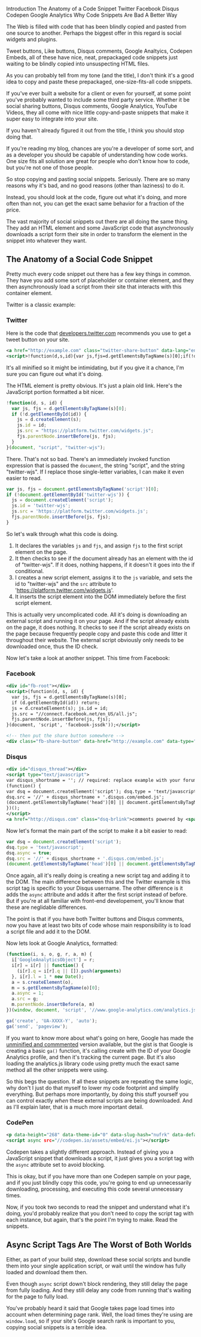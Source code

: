 <!--
{
  "layout": "article",
  "title": "Stop Copying Third-Party Code Snippets",
  "date": "2014-04-17T20:07:32-07:00",
  "draft": true,
  "tags": [
    "JavaScript",
    "HTML"
  ]
}
-->

Introduction
The Anatomy of a Code Snippet
  Twitter
  Facebook
  Disqus
  Codepen
  Google Analytics
Why Code Snippets Are Bad
A Better Way

The Web is filled with code that has been blindly copied and pasted from one source to another. Perhaps the biggest offer in this regard is social widgets and plugins.

Tweet buttons, Like buttons, Disqus comments, Google Analtyics, Codepen Embeds, all of these have nice, neat, prepackaged code snippets just waiting to be blindly copied into unsuspecting HTML files.

As you can probably tell from my tone (and the title), I don't think it's a good idea to copy and paste these prepackaged, one-size-fits-all code snippets.





If you've ever built a website for a client or even for yourself, at some point you've probably wanted to include some third party service. Whether it be social sharing buttons, Disqus comments, Google Analytics, YouTube Videos, they all come with nice little copy-and-paste snippets that make it super easy to integrate into your site.

If you haven't already figured it out from the title, I think you should stop doing that.

If you're reading my blog, chances are you're a developer of some sort, and as a developer you should be capable of understanding how code works. One size fits all solution are great for people who don't know how to code, but you're not one of those people.

So stop copying and pasting social snippets. Seriously. There are so many reasons why it's bad, and no good reasons (other than laziness) to do it.

Instead, you should look at the code, figure out what it's doing, and more often than not, you can get the exact same behavior for a fraction of the price.

The vast majority of social snippets out there are all doing the same thing. They add an HTML element and some JavaScript code that asynchronously downloads a script form their site in order to transform the element in the snippet into whatever they want.

## The Anatomy of a Social Code Snippet

Pretty much every code snippet out there has a few key things in common. They have you add some sort of placeholder or container element, and they then asynchronously load a script from their site that interacts with this container element.

Twitter is a classic example:

### Twitter

Here is the code that [developers.twitter.com](https://dev.twitter.com/docs/tweet-button) recommends you use to get a tweet button on your site.

```xml
<a href="http://example.com" class="twitter-share-button" data-lang="en">Tweet</a>
<script>!function(d,s,id){var js,fjs=d.getElementsByTagName(s)[0];if(!d.getElementById(id)){js=d.createElement(s);js.id=id;js.src="https://platform.twitter.com/widgets.js";fjs.parentNode.insertBefore(js,fjs);}}(document,"script","twitter-wjs");</script>
```

It's all minified so it might be intimidating, but if you give it a chance, I'm sure you can figure out what it's doing.

The HTML element is pretty obvious. It's just a plain old link. Here's the JavaScript portion formatted a bit nicer.

```javascript
!function(d, s, id) {
  var js, fjs = d.getElementsByTagName(s)[0];
  if (!d.getElementById(id)) {
    js = d.createElement(s);
    js.id = id;
    js.src = "https://platform.twitter.com/widgets.js";
    fjs.parentNode.insertBefore(js, fjs);
  }
}(document, "script", "twitter-wjs");
```

There. That's not so bad. There's an immediately invoked function expression that is passed the `document`, the string "script", and the string "twitter-wjs". If I replace those single-letter variables, I can make it even easier to read.

```javascript
var js, fjs = document.getElementsByTagName('script')[0];
if (!document.getElementById('twitter-wjs')) {
  js = document.createElement('script');
  js.id = 'twitter-wjs';
  js.src = 'https://platform.twitter.com/widgets.js';
  fjs.parentNode.insertBefore(js, fjs);
}
```

So let's walk through what this code is doing.

1. It declares the variables `js` and `fjs`, and assign `fjs` to the first script element on the page.
2. It then checks to see if the document already has an element with the id of "twitter-wjs". If it does, nothing happens, if it doesn't it goes into the if conditional.
3. I creates a new script element, assigns it to the `js` variable, and sets the id to "twitter-wjs" and the `src` attribute to 'https://platform.twitter.com/widgets.js'.
4. It inserts the script element into the DOM immediately before the first script element.

This is actually very uncomplicated code. All it's doing is downloading an external script and running it on your page. And if the script already exists on the page, it does nothing. It checks to see if the script already exists on the page because frequently people copy and paste this code and litter it throughout their website. The external script obviously only needs to be downloaded once, thus the ID check.

Now let's take a look at another snippet. This time from Facebook:

### Facebook


```xml
<div id="fb-root"></div>
<script>(function(d, s, id) {
  var js, fjs = d.getElementsByTagName(s)[0];
  if (d.getElementById(id)) return;
  js = d.createElement(s); js.id = id;
  js.src = "//connect.facebook.net/en_US/all.js";
  fjs.parentNode.insertBefore(js, fjs);
}(document, 'script', 'facebook-jssdk'));</script>

<!-- then put the share button somewhere -->
<div class="fb-share-button" data-href="http://example.com" data-type="button_count"></div>
```

### Disqus

```xml
<div id="disqus_thread"></div>
<script type="text/javascript">
var disqus_shortname = ''; // required: replace example with your forum shortname
(function() {
var dsq = document.createElement('script'); dsq.type = 'text/javascript'; dsq.async = true;
dsq.src = '//' + disqus_shortname + '.disqus.com/embed.js';
(document.getElementsByTagName('head')[0] || document.getElementsByTagName('body')[0]).appendChild(dsq);
})();
</script>
<a href="http://disqus.com" class="dsq-brlink">comments powered by <span class="logo-disqus">Disqus</span></a>
```

Now let's format the main part of the script to make it a bit easier to read:

```javascript
var dsq = document.createElement('script');
dsq.type = 'text/javascript';
dsq.async = true;
dsq.src = '//' + disqus_shortname + '.disqus.com/embed.js';
(document.getElementsByTagName('head')[0] || document.getElementsByTagName('body')[0]).appendChild(dsq);
```

Once again, all it's really doing is creating a new script tag and adding it to the DOM. The main difference between this and the Twitter example is this script tag is specific to your Disqus username. The other difference is it adds the `async` attribute and adds it after the first script instead of before. But if you're at all familiar with front-end developement, you'll know that these are neglidable differences.

The point is that if you have both Twitter buttons and Disqus comments, now you have at least two bits of code whose main responsibility is to load a script file and add it to the DOM.

Now lets look at Google Analytics, formatted:

```javascript
(function(i, s, o, g, r, a, m) {
  i['GoogleAnalyticsObject'] = r;
  i[r] = i[r] || function() {
    (i[r].q = i[r].q || []).push(arguments)
  }, i[r].l = 1 * new Date();
  a = s.createElement(o),
  m = s.getElementsByTagName(o)[0];
  a.async = 1;
  a.src = g;
  m.parentNode.insertBefore(a, m)
})(window, document, 'script', '//www.google-analytics.com/analytics.js', 'ga');

ga('create', 'UA-XXXX-Y', 'auto');
ga('send', 'pageview');
```

If you want to know more about what's going on here, Google has made the [unminified and commmented](https://developers.google.com/analytics/devguides/collection/analyticsjs/advanced#snippetReference) version available, but the gist is that Google is creating a basic `ga()` function, it's calling create with the ID of your Google Analytics profile, and then it's tracking the current page. But it's also loading the analytics.js library code using pretty much the exact same method all the other snippets were using.

So this begs the question. If all these snippets are repeating the same logic, why don't I just do that myself to lower my code footprint and simplify everything. But perhaps more importantly, by doing this stuff yourself you can control exactly *when* these external scripts are being downloaded. And as I'll explain later, that is a much more important detail.

### CodePen

```xml
<p data-height="268" data-theme-id="0" data-slug-hash="nufrk" data-default-tab="result" class='codepen'>See the Pen <a href='http://codepen.io/philipwalton/pen/nufrk/'>JavaScript Truthiness Table</a> by Philip Walton (<a href='http://codepen.io/philipwalton'>@philipwalton</a>) on <a href='http://codepen.io'>CodePen</a>.</p>
<script async src="//codepen.io/assets/embed/ei.js"></script>
```

Codepen takes a slightly different approach. Instead of giving you a JavaScript snippet that downloads a script, it just gives you a script tag with the `async` attribute set to avoid blocking.

This is okay, but if you have more than one Codepen sample on your page, and if you just blindly copy this code, you're going to end up unnecessarily downloading, processing, and executing this code several unnecessary times.

Now, if you took two seconds to read the snippet and understand what it's doing, you'd probably realize that you don't need to copy the script tag with each instance, but again, that's the point I'm trying to make. Read the snippets.

## Async Script Tags Are The Worst of Both Worlds

Either, as part of your build step, download these social scripts and bundle them into your single application script, or wait until the window has fully loaded and download them then.

Even though `async` script down't block rendering, they still delay the page from fully loading. And they still delay any code from running that's waiting for the page to fully load.

You've probably heard it said that Google takes page load times into account when determining page rank. Well, the load times they're using are `window.load`, so if your site's Google search rank is important to you, copying social snippets is a terrible idea.


